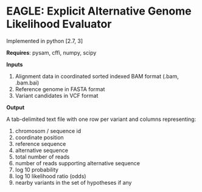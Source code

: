 # EAGLE: Explicit Alternative Genome Likelihood Evaluator

Implemented in python [2.7, 3]

**Requires**: pysam, cffi, numpy, scipy

**Inputs**

1. Alignment data in coordinated sorted indexed BAM format (.bam, .bam.bai)
2. Reference genome in FASTA format
3. Variant candidates in VCF format

**Output**

A tab-delimited text file with one row per variant and columns representing:

1. chromosom / sequence id
2. coordinate position
3. reference sequence
4. alternative sequence
5. total number of reads
6. number of reads supporting alternative sequence
7. log 10 probability
8. log 10 likelihood ratio (odds)
9. nearby variants in the set of hypotheses if any

